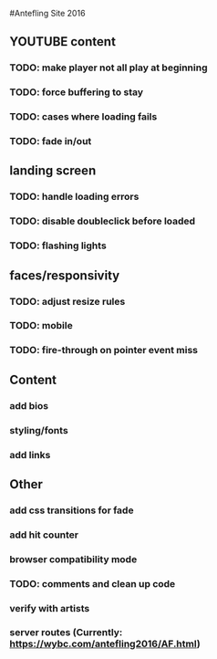 #Antefling Site 2016

## YOUTUBE content

### TODO: make player not all play at beginning
### TODO: force buffering to stay
### TODO: cases where loading fails
### TODO: fade in/out

## landing screen

### TODO: handle loading errors
### TODO: disable doubleclick before loaded
### TODO: flashing lights

## faces/responsivity

### TODO: adjust resize rules
### TODO: mobile
### TODO: fire-through on pointer event miss

## Content

### add bios
### styling/fonts
### add links

## Other

### add css transitions for fade
### add hit counter
### browser compatibility mode
### TODO: comments and clean up code
### verify with artists
### server routes (Currently: https://wybc.com/antefling2016/AF.html)
